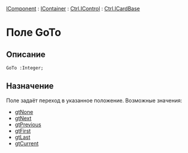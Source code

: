 ﻿---
Link: .Ctrl.ICardBase.@GoTo
---

[IComponent](topic:Com.Custom.ComClasses.IComponent.Default) :
[IContainer](topic:Com.Custom.ComClasses.IContainer.Default) :
[Ctrl.IControl](topic:Com.Custom.ComClasses.Ctrl.IControl.Default) :
[Ctrl.ICardBase](Default)

# Поле GoTo

## Описание

    GoTo :Integer;

## Назначение

Поле задаёт переход в указанное положение.
Возможные значения:

* [gtNone](topic:.Custom.ComClasses.Ctrl.ICardBase.gtNone)
* [gtNext](topic:.Custom.ComClasses.Ctrl.ICardBase.gtNext)
* [gtPrevious](topic:.Custom.ComClasses.Ctrl.ICardBase.gtPrevious)
* [gtFirst](topic:.Custom.ComClasses.Ctrl.ICardBase.gtFirst)
* [gtLast](topic:.Custom.ComClasses.Ctrl.ICardBase.gtLast)
* [gtCurrent](topic:.Custom.ComClasses.Ctrl.ICardBase.gtCurrent)